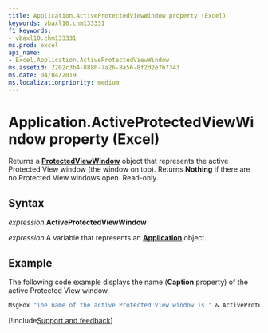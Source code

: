 ```yaml
---
title: Application.ActiveProtectedViewWindow property (Excel)
keywords: vbaxl10.chm133331
f1_keywords:
- vbaxl10.chm133331
ms.prod: excel
api_name:
- Excel.Application.ActiveProtectedViewWindow
ms.assetid: 2202c3b4-8880-7a26-8a56-8f2d2e7b7343
ms.date: 04/04/2019
ms.localizationpriority: medium
---
```



# Application.ActiveProtectedViewWindow property (Excel)

Returns a **[ProtectedViewWindow](Excel.ProtectedViewWindow.md)** object that represents the active Protected View window (the window on top). Returns **Nothing** if there are no Protected View windows open. Read-only. 


## Syntax

_expression_.**ActiveProtectedViewWindow**

_expression_ A variable that represents an **[Application](Excel.Application(object).md)** object.


## Example

The following code example displays the name (**Caption** property) of the active Protected View window.


```vb
MsgBox "The name of the active Protected View window is " & ActiveProtectedWindow.Caption
```




[!include[Support and feedback](~/includes/feedback-boilerplate.md)]